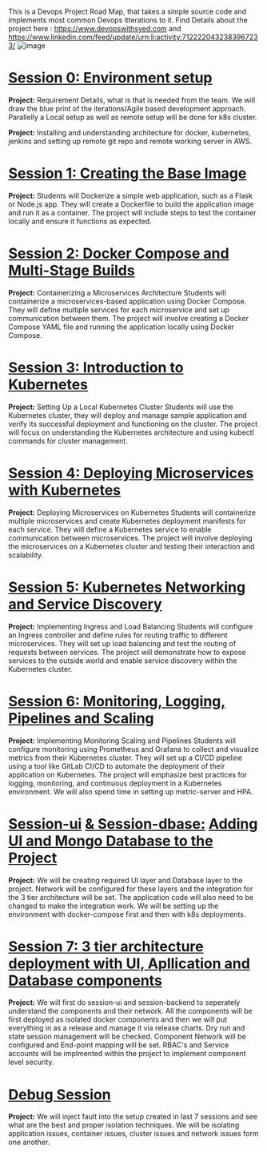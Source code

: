 This is a Devops Project Road Map, that takes a simple source code and implements most common Devops itterations to it.
Find Details about the project here : https://www.devopswithsyed.com and https://www.linkedin.com/feed/update/urn:li:activity:7122220432383967233/
![image](https://github.com/syednadeembe/project_sessions/assets/29227348/203370cc-e093-4fb0-b3d4-dfc741715613)

# [Session 0: Environment setup](https://github.com/syednadeembe/project_sessions/tree/main/session-0)
**Project:** Requirement Details, what is that is needed from the team. We will draw the blue print of the iterations/Agile based development approach. 
Parallelly a Local setup as well as remote setup will be done for k8s cluster.

**Project:** Installing and understanding architecture for docker, kubernetes, jenkins and setting up remote git repo and remote working server in AWS.
# [Session 1: Creating the Base Image](https://github.com/syednadeembe/project_sessions/tree/main/session-1)
**Project:** Students will Dockerize a simple web application, such as a Flask or Node.js app.
They will create a Dockerfile to build the application image and run it as a container.
The project will include steps to test the container locally and ensure it functions as expected.

# [Session 2: Docker Compose and Multi-Stage Builds](https://github.com/syednadeembe/project_sessions/tree/main/session-2)
**Project:** Containerizing a Microservices Architecture
Students will containerize a microservices-based application using Docker Compose.
They will define multiple services for each microservice and set up communication between them.
The project will involve creating a Docker Compose YAML file and running the application locally using Docker Compose.

# [Session 3: Introduction to Kubernetes](https://github.com/syednadeembe/project_sessions/tree/main/session-3)
**Project:** Setting Up a Local Kubernetes Cluster
Students will use the Kubernetes cluster, they will deploy and manage sample application and verify its successful deployment and functioning on the cluster.
The project will focus on understanding the Kubernetes architecture and using kubectl commands for cluster management.

# [Session 4: Deploying Microservices with Kubernetes](https://github.com/syednadeembe/project_sessions/tree/main/session-4)
**Project:** Deploying Microservices on Kubernetes
Students will containerize multiple microservices and create Kubernetes deployment manifests for each service.
They will define a Kubernetes service to enable communication between microservices.
The project will involve deploying the microservices on a Kubernetes cluster and testing their interaction and scalability.

# [Session 5: Kubernetes Networking and Service Discovery](https://github.com/syednadeembe/project_sessions/tree/main/session-5)
**Project:** Implementing Ingress and Load Balancing
Students will configure an Ingress controller and define rules for routing traffic to different microservices.
They will set up load balancing and test the routing of requests between services.
The project will demonstrate how to expose services to the outside world and enable service discovery within the Kubernetes cluster.

# [Session 6: Monitoring, Logging, Pipelines and Scaling](https://github.com/syednadeembe/project_sessions/tree/main/session-6)
**Project:** Implementing Monitoring Scaling and Pipelines 
Students will configure monitoring using Prometheus and Grafana to collect and visualize metrics from their Kubernetes cluster.
They will set up a CI/CD pipeline using a tool like GitLab CI/CD to automate the deployment of their application on Kubernetes.
The project will emphasize best practices for logging, monitoring, and continuous deployment in a Kubernetes environment. We will also spend time in setting up metric-server and HPA.

# [Session-ui](https://github.com/syednadeembe/project_sessions/tree/main/session-ui) [& Session-dbase:](https://github.com/syednadeembe/project_sessions/tree/main/session-dbase) [Adding UI and Mongo Database to the Project]()
**Project:** We will be creating required UI layer and Database layer to the project.
Network will be configured for these layers and the integration for the 3 tier architecture will be set. The application code will also need to be changed to make the integration work. We will be setting up the environment with docker-compose first and then with k8s deployments.

# [Session 7: 3 tier architecture deployment with UI, Apllication and Database components](https://github.com/syednadeembe/project_sessions/tree/main/session-7)
**Project:** We will first do session-ui and session-backend to seperately understand the components and their network. All the components will be first deployed as isolated docker components and then we will put everything in as a release and manage it via release charts.
Dry run and state session management will be checked. Component Network will be configured and End-point mapping will be set. RBAC's and Service accounts will be implmented within the project to implement component level security.

# [Debug Session]()
**Project:** We will inject fault into the setup created in last 7 sessions and see what are the best and proper isolation techniques. We will be isolating application issues, container issues, cluster issues and network issues form one another. 
